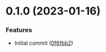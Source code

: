 # 0.1.0 (2023-01-16)


### Features

* Initial commit ([0f6fbb2](https://github.com/eclipse-velocitas/velocitas-cli/commit/0f6fbb264e5bf810c628bc9b9220cfa275da549f))



